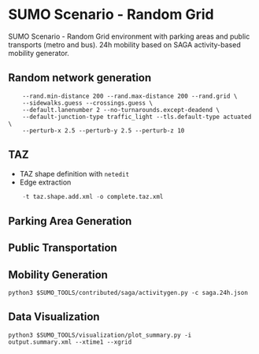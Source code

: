 # SUMO Scenario - Random Grid

SUMO Scenario - Random Grid environment with parking areas and public transports (metro and bus). 24h mobility based on SAGA activity-based mobility generator.

## Random network generation

```netgenerate --rand -o random.net.xml --rand.iterations=200 \
    --rand.min-distance 200 --rand.max-distance 200 --rand.grid \
    --sidewalks.guess --crossings.guess \
    --default.lanenumber 2 --no-turnarounds.except-deadend \
    --default-junction-type traffic_light --tls.default-type actuated \
    --perturb-x 2.5 --perturb-y 2.5 --perturb-z 10
```

## TAZ

- TAZ shape definition with `netedit`
- Edge extraction

```python $SUMO_TOOLS/edgesInDistricts.py -n random.net.xml \
    -t taz.shape.add.xml -o complete.taz.xml
```

## Parking Area Generation

## Public Transportation

## Mobility Generation

`python3 $SUMO_TOOLS/contributed/saga/activitygen.py -c saga.24h.json`

## Data Visualization

`python3 $SUMO_TOOLS/visualization/plot_summary.py -i output.summary.xml --xtime1 --xgrid`
